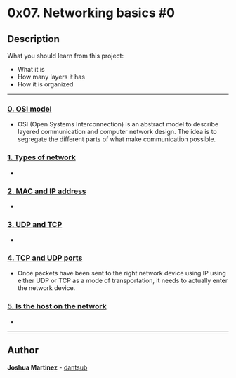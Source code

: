 # 0x07. Networking basics #0

## Description

What you should learn from this project:

* What it is
* How many layers it has
* How it is organized

---

### [0. OSI model](./0-OSI_model)

* OSI (Open Systems Interconnection) is an abstract model to describe layered communication and computer network design. The idea is to segregate the different parts of what make communication possible.

### [1. Types of network](./1-types_of_network)

*

### [2. MAC and IP address](./2-MAC_and_IP_address)

*

### [3. UDP and TCP](./3-UDP_and_TCP)

*

### [4. TCP and UDP ports](./4-TCP_and_UDP_ports)

* Once packets have been sent to the right network device using IP using either UDP or TCP as a mode of transportation, it needs to actually enter the network device.

### [5. Is the host on the network](./5-is_the_host_on_the_network)

*

---

## Author

**Joshua Martinez** - [dantsub](https://github.com/dantsub)

